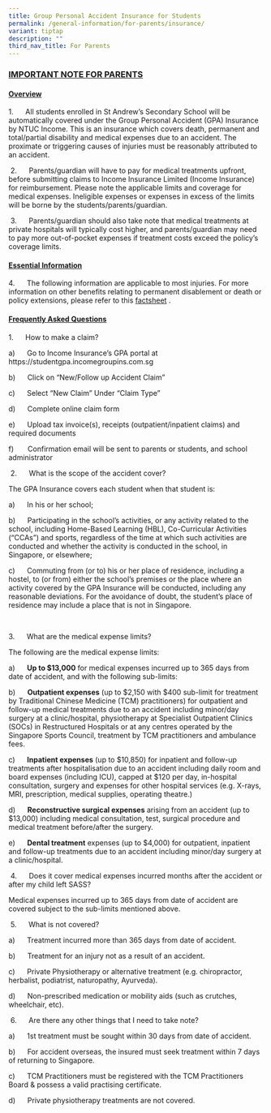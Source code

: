 ```yaml
---
title: Group Personal Accident Insurance for Students
permalink: /general-information/for-parents/insurance/
variant: tiptap
description: ""
third_nav_title: For Parents
---
```

<h3><strong><u>IMPORTANT NOTE FOR PARENTS</u></strong></h3><h4><strong><u>Overview</u></strong></h4><p>1.&nbsp;&nbsp;&nbsp;&nbsp;&nbsp; All students enrolled in St Andrew’s Secondary School will be automatically covered under the Group Personal Accident (GPA) Insurance by NTUC Income. This is an insurance which covers death, permanent and total/partial disability and medical expenses due to an accident. The proximate or triggering causes of injuries must be reasonably attributed to an accident.</p><p>&nbsp;2.&nbsp;&nbsp;&nbsp;&nbsp;&nbsp; Parents/guardian will have to pay for medical treatments upfront, before submitting claims to Income Insurance Limited (Income Insurance) for reimbursement. Please note the applicable limits and coverage for medical expenses. Ineligible expenses or expenses in excess of the limits will be borne by the students/parents/guardian.</p><p>&nbsp;3.&nbsp;&nbsp;&nbsp;&nbsp;&nbsp; Parents/guardian should also take note that medical treatments at private hospitals will typically cost higher, and parents/guardian may need to pay more out-of-pocket expenses if treatment costs exceed the policy’s coverage limits.</p><h4><strong><u>Essential Information</u></strong></h4><p>4.&nbsp;&nbsp;&nbsp;&nbsp;&nbsp; The following information are applicable to most injuries. For more information on other benefits relating to permanent disablement or death or policy extensions, please refer to this <a href="/files/MOE_Student_Product_Fact_Sheet.pdf" rel="noopener noreferrer nofollow" target="_blank">factsheet</a> .</p><p></p><h4><strong><u>Frequently Asked Questions</u></strong></h4><p>1.&nbsp;&nbsp;&nbsp;&nbsp;&nbsp; How to make a claim?</p><p>a)&nbsp;&nbsp;&nbsp;&nbsp;&nbsp; Go to Income Insurance’s GPA portal at <a rel="noopener noreferrer nofollow" target="_blank">https://studentgpa.incomegroupins.com.sg</a></p><p>b)&nbsp;&nbsp;&nbsp;&nbsp;&nbsp; Click on “New/Follow up Accident Claim”</p><p>c)&nbsp;&nbsp;&nbsp;&nbsp;&nbsp; Select “New Claim” Under “Claim Type”</p><p>d)&nbsp;&nbsp;&nbsp;&nbsp;&nbsp; Complete online claim form</p><p>e)&nbsp;&nbsp;&nbsp;&nbsp;&nbsp; Upload tax invoice(s), receipts (outpatient/inpatient claims) and required documents</p><p>f)&nbsp;&nbsp;&nbsp;&nbsp;&nbsp;&nbsp; Confirmation email will be sent to parents or students, and school administrator</p><p>&nbsp;2.&nbsp;&nbsp;&nbsp;&nbsp;&nbsp; What is the scope of the accident cover?</p><p>The GPA Insurance covers each student when that student is:</p><p>a)&nbsp;&nbsp;&nbsp;&nbsp;&nbsp; In his or her school;</p><p>b)&nbsp;&nbsp;&nbsp;&nbsp;&nbsp; Participating in the school’s activities, or any activity related to the school, including Home-Based Learning (HBL), Co-Curricular Activities (“CCAs”) and sports, regardless of the time at which such activities are conducted and whether the activity is conducted in the school, in Singapore, or elsewhere;</p><p>c)&nbsp;&nbsp;&nbsp;&nbsp;&nbsp; Commuting from (or to) his or her place of residence, including a hostel, to (or from) either the school’s premises or the place where an activity covered by the GPA Insurance will be conducted, including any reasonable deviations. For the avoidance of doubt, the student’s place of residence may include a place that is not in Singapore.</p><p>&nbsp;</p><p>3.&nbsp;&nbsp;&nbsp;&nbsp;&nbsp; What are the medical expense limits?</p><p>The following are the medical expense limits:</p><p>a)&nbsp;&nbsp;&nbsp;&nbsp;&nbsp; <strong>Up to $13,000</strong> for medical expenses incurred up to 365 days from date of accident, and with the following sub-limits:</p><p>b)&nbsp;&nbsp;&nbsp;&nbsp;&nbsp; <strong>Outpatient expenses</strong> (up to $2,150 with $400 sub-limit for treatment by Traditional Chinese Medicine (TCM) practitioners) for outpatient and follow-up medical treatments due to an accident including minor/day surgery at a clinic/hospital, physiotherapy at Specialist Outpatient Clinics (SOCs) in Restructured Hospitals or at any centres operated by the Singapore Sports Council, treatment by TCM practitioners and ambulance fees.</p><p>c)&nbsp;&nbsp;&nbsp;&nbsp;&nbsp; <strong>Inpatient expenses</strong> (up to $10,850) for inpatient and follow-up treatments after hospitalisation due to an accident including daily room and board expenses (including ICU), capped at $120 per day, in-hospital consultation, surgery and expenses for other hospital services (e.g. X-rays, MRI, prescription, medical supplies, operating theatre.)</p><p>d)&nbsp;&nbsp;&nbsp;&nbsp;&nbsp; <strong>Reconstructive surgical expenses</strong> arising from an accident (up to $13,000) including medical consultation, test, surgical procedure and medical treatment before/after the surgery.</p><p>e)&nbsp;&nbsp;&nbsp;&nbsp;&nbsp; <strong>Dental treatment</strong> expenses (up to $4,000) for outpatient, inpatient and follow-up treatments due to an accident including minor/day surgery at a clinic/hospital.</p><p>&nbsp;4.&nbsp;&nbsp;&nbsp;&nbsp;&nbsp; Does it cover medical expenses incurred months after the accident or after my child left SASS?</p><p>Medical expenses incurred up to 365 days from date of accident are covered subject to the sub-limits mentioned above.</p><p>&nbsp;5.&nbsp;&nbsp;&nbsp;&nbsp;&nbsp; What is not covered?</p><p>a)&nbsp;&nbsp;&nbsp;&nbsp;&nbsp; Treatment incurred more than 365 days from date of accident.</p><p>b)&nbsp;&nbsp;&nbsp;&nbsp;&nbsp; Treatment for an injury not as a result of an accident.</p><p>c)&nbsp;&nbsp;&nbsp;&nbsp;&nbsp; Private Physiotherapy or alternative treatment (e.g. chiropractor, herbalist, podiatrist, naturopathy, Ayurveda).</p><p>d)&nbsp;&nbsp;&nbsp;&nbsp;&nbsp; Non-prescribed medication or mobility aids (such as crutches, wheelchair, etc).</p><p>&nbsp;6.&nbsp;&nbsp;&nbsp;&nbsp;&nbsp; Are there any other things that I need to take note?</p><p>a)&nbsp;&nbsp;&nbsp;&nbsp;&nbsp; 1st treatment must be sought within 30 days from date of accident.</p><p>b)&nbsp;&nbsp;&nbsp;&nbsp;&nbsp; For accident overseas, the insured must seek treatment within 7 days of returning to Singapore.</p><p>c)&nbsp;&nbsp;&nbsp;&nbsp;&nbsp; TCM Practitioners must be registered with the TCM Practitioners Board &amp; possess a valid practising certificate.</p><p>d)&nbsp;&nbsp;&nbsp;&nbsp;&nbsp; Private physiotherapy treatments are not covered.</p><p>&nbsp;</p><p></p><p></p>